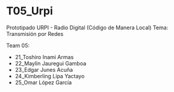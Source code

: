 # T05_Urpi

Prototipado URPI - Radio Digital (Código de Manera Local)
Tema:
Transmisión por Redes

Team 05:
  - 21_Toshiro Inami Armas
  - 22_Maylin Jauregui Gamboa
  - 23_Edgar Junes Acuña
  - 24_Kimberling Lipa Yactayo
  - 25_Omar López García


